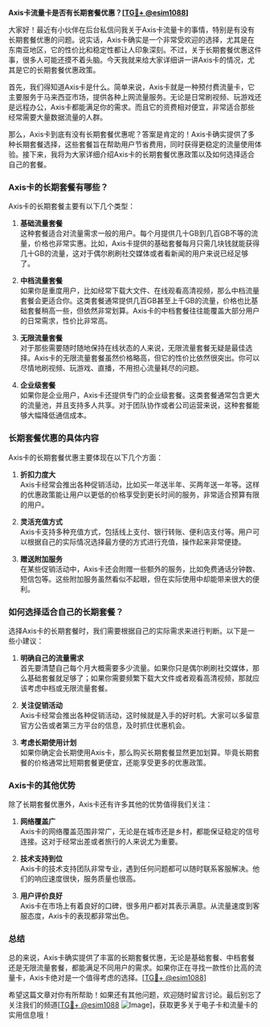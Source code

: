 **Axis卡流量卡是否有长期套餐优惠？[[TG💪+ @esim1088](https://t.me/s/esim1088)]**

大家好！最近有小伙伴在后台私信问我关于Axis卡流量卡的事情，特别是有没有长期套餐优惠的问题。说实话，Axis卡确实是一个非常受欢迎的选择，尤其是在东南亚地区，它的性价比和稳定性都让人印象深刻。不过，关于长期套餐优惠这件事，很多人可能还摸不着头脑。今天我就来给大家详细讲一讲Axis卡的情况，尤其是它的长期套餐优惠政策。

首先，我们得知道Axis卡是什么。简单来说，Axis卡就是一种预付费流量卡，它主要服务于马来西亚市场，提供各种上网流量服务。无论是日常刷视频、玩游戏还是远程办公，Axis卡都能满足你的需求。而且它的资费相对便宜，非常适合那些经常需要大量数据流量的人群。

那么，Axis卡到底有没有长期套餐优惠呢？答案是肯定的！Axis卡确实提供了多种长期套餐选择，这些套餐旨在帮助用户节省费用，同时获得更稳定的流量使用体验。接下来，我将为大家详细介绍Axis卡的长期套餐优惠政策以及如何选择适合自己的套餐。

### Axis卡的长期套餐有哪些？

Axis卡的长期套餐主要有以下几个类型：

1. **基础流量套餐**  
   这种套餐适合对流量需求一般的用户。每个月提供几十GB到几百GB不等的流量，价格也非常实惠。比如，Axis卡提供的基础套餐每月只需几块钱就能获得几十GB的流量，这对于偶尔刷刷社交媒体或者看新闻的用户来说已经足够了。

2. **中档流量套餐**  
   如果你是重度用户，比如经常下载大文件、在线观看高清视频，那么中档流量套餐会更适合你。这类套餐通常提供几百GB甚至上千GB的流量，价格也比基础套餐稍高一些，但依然非常划算。Axis卡的中档套餐往往能覆盖大部分用户的日常需求，性价比非常高。

3. **无限流量套餐**  
   对于那些需要随时随地保持在线状态的人来说，无限流量套餐无疑是最佳选择。Axis卡的无限流量套餐虽然价格略高，但它的性价比依然很突出。你可以尽情地刷视频、玩游戏、直播，不用担心流量耗尽的问题。

4. **企业级套餐**  
   如果你是企业用户，Axis卡还提供专门的企业级套餐。这类套餐通常包含更大的流量池，并且支持多人共享。对于团队协作或者公司运营来说，这种套餐能够大幅降低通信成本。

### 长期套餐优惠的具体内容

Axis卡的长期套餐优惠主要体现在以下几个方面：

1. **折扣力度大**  
   Axis卡经常会推出各种促销活动，比如买一年送半年、买两年送一年等。这样的优惠政策能让用户以更低的价格享受到更长时间的服务，非常适合预算有限的用户。

2. **灵活充值方式**  
   Axis卡支持多种充值方式，包括线上支付、银行转账、便利店支付等。用户可以根据自己的实际情况选择最方便的方式进行充值，操作起来非常便捷。

3. **赠送附加服务**  
   在某些促销活动中，Axis卡还会附赠一些额外的服务，比如免费通话分钟数、短信包等。这些附加服务虽然看似不起眼，但在实际使用中却能带来很大的便利。

### 如何选择适合自己的长期套餐？

选择Axis卡的长期套餐时，我们需要根据自己的实际需求来进行判断。以下是一些小建议：

1. **明确自己的流量需求**  
   首先要清楚自己每个月大概需要多少流量。如果你只是偶尔刷刷社交媒体，那么基础套餐就足够了；如果你需要频繁下载大文件或者观看高清视频，那就应该考虑中档或无限流量套餐。

2. **关注促销活动**  
   Axis卡经常会推出各种促销活动，这时候就是入手的好时机。大家可以多留意官方公告或者第三方平台的信息，及时抓住优惠机会。

3. **考虑长期使用计划**  
   如果你确定会长期使用Axis卡，那么购买长期套餐显然更加划算。毕竟长期套餐的价格通常比短期套餐更便宜，还能享受更多的优惠政策。

### Axis卡的其他优势

除了长期套餐优惠外，Axis卡还有许多其他的优势值得我们关注：

1. **网络覆盖广**  
   Axis卡的网络覆盖范围非常广，无论是在城市还是乡村，都能保证稳定的信号连接。这对于经常出差或者旅行的人来说尤为重要。

2. **技术支持到位**  
   Axis卡的技术支持团队非常专业，遇到任何问题都可以随时联系客服解决。他们的响应速度很快，服务质量也很高。

3. **用户评价良好**  
   Axis卡在市场上有着良好的口碑，很多用户都对其表示满意。从流量速度到客服态度，Axis卡的表现都非常出色。

### 总结

总的来说，Axis卡确实提供了丰富的长期套餐优惠，无论是基础套餐、中档套餐还是无限流量套餐，都能满足不同用户的需求。如果你正在寻找一款性价比高的流量卡，Axis卡绝对是一个值得考虑的选择。[[TG💪+ @esim1088](https://t.me/s/esim1088)]

希望这篇文章对你有所帮助！如果还有其他问题，欢迎随时留言讨论。最后别忘了关注我们的频道[[TG💪+ @esim1088](https://t.me/s/esim1088) ![Image](https://i.postimg.cc/4NQfJmqS/Snipaste-2025-05-13-00-14-12.png)]，获取更多关于电子卡和流量卡的实用信息哦！